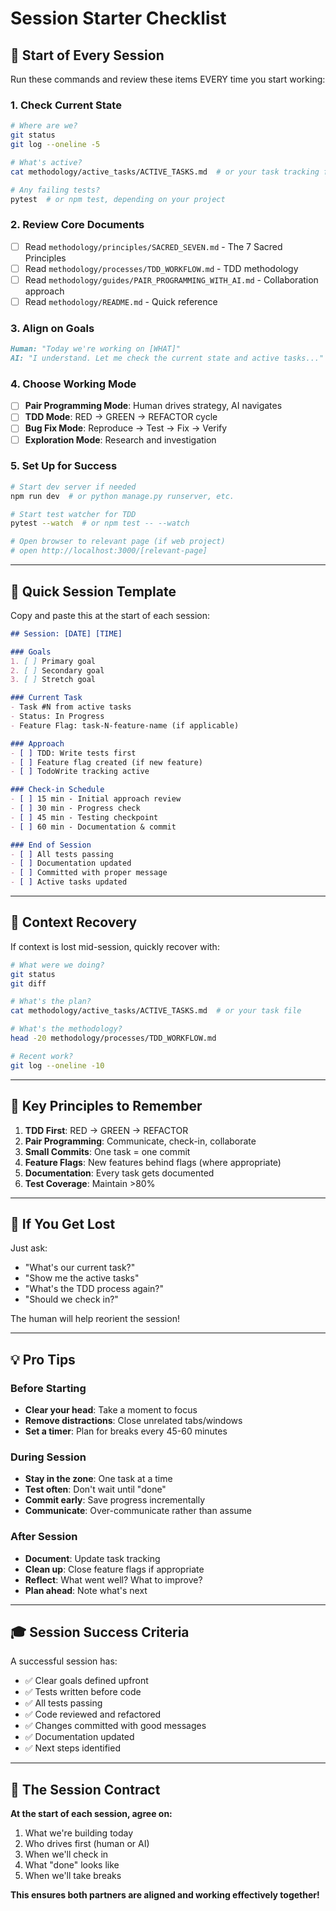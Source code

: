 # Session Starter Checklist

## 🚀 Start of Every Session

Run these commands and review these items EVERY time you start working:

### 1. Check Current State
```bash
# Where are we?
git status
git log --oneline -5

# What's active?
cat methodology/active_tasks/ACTIVE_TASKS.md  # or your task tracking file

# Any failing tests?
pytest  # or npm test, depending on your project
```

### 2. Review Core Documents
- [ ] Read `methodology/principles/SACRED_SEVEN.md` - The 7 Sacred Principles
- [ ] Read `methodology/processes/TDD_WORKFLOW.md` - TDD methodology
- [ ] Read `methodology/guides/PAIR_PROGRAMMING_WITH_AI.md` - Collaboration approach
- [ ] Read `methodology/README.md` - Quick reference

### 3. Align on Goals
```markdown
Human: "Today we're working on [WHAT]"
AI: "I understand. Let me check the current state and active tasks..."
```

### 4. Choose Working Mode
- [ ] **Pair Programming Mode**: Human drives strategy, AI navigates
- [ ] **TDD Mode**: RED → GREEN → REFACTOR cycle
- [ ] **Bug Fix Mode**: Reproduce → Test → Fix → Verify
- [ ] **Exploration Mode**: Research and investigation

### 5. Set Up for Success
```bash
# Start dev server if needed
npm run dev  # or python manage.py runserver, etc.

# Start test watcher for TDD
pytest --watch  # or npm test -- --watch

# Open browser to relevant page (if web project)
# open http://localhost:3000/[relevant-page]
```

---

## 📝 Quick Session Template

Copy and paste this at the start of each session:

```markdown
## Session: [DATE] [TIME]

### Goals
1. [ ] Primary goal
2. [ ] Secondary goal
3. [ ] Stretch goal

### Current Task
- Task #N from active tasks
- Status: In Progress
- Feature Flag: task-N-feature-name (if applicable)

### Approach
- [ ] TDD: Write tests first
- [ ] Feature flag created (if new feature)
- [ ] TodoWrite tracking active

### Check-in Schedule
- [ ] 15 min - Initial approach review
- [ ] 30 min - Progress check
- [ ] 45 min - Testing checkpoint
- [ ] 60 min - Documentation & commit

### End of Session
- [ ] All tests passing
- [ ] Documentation updated
- [ ] Committed with proper message
- [ ] Active tasks updated
```

---

## 🔄 Context Recovery

If context is lost mid-session, quickly recover with:

```bash
# What were we doing?
git status
git diff

# What's the plan?
cat methodology/active_tasks/ACTIVE_TASKS.md  # or your task file

# What's the methodology?
head -20 methodology/processes/TDD_WORKFLOW.md

# Recent work?
git log --oneline -10
```

---

## 🎯 Key Principles to Remember

1. **TDD First**: RED → GREEN → REFACTOR
2. **Pair Programming**: Communicate, check-in, collaborate
3. **Small Commits**: One task = one commit
4. **Feature Flags**: New features behind flags (where appropriate)
5. **Documentation**: Every task gets documented
6. **Test Coverage**: Maintain >80%

---

## 🚨 If You Get Lost

Just ask:
- "What's our current task?"
- "Show me the active tasks"
- "What's the TDD process again?"
- "Should we check in?"

The human will help reorient the session!

---

## 💡 Pro Tips

### Before Starting
- **Clear your head**: Take a moment to focus
- **Remove distractions**: Close unrelated tabs/windows
- **Set a timer**: Plan for breaks every 45-60 minutes

### During Session
- **Stay in the zone**: One task at a time
- **Test often**: Don't wait until "done"
- **Commit early**: Save progress incrementally
- **Communicate**: Over-communicate rather than assume

### After Session
- **Document**: Update task tracking
- **Clean up**: Close feature flags if appropriate
- **Reflect**: What went well? What to improve?
- **Plan ahead**: Note what's next

---

## 🎓 Session Success Criteria

A successful session has:
- ✅ Clear goals defined upfront
- ✅ Tests written before code
- ✅ All tests passing
- ✅ Code reviewed and refactored
- ✅ Changes committed with good messages
- ✅ Documentation updated
- ✅ Next steps identified

---

## 🤝 The Session Contract

**At the start of each session, agree on:**
1. What we're building today
2. Who drives first (human or AI)
3. When we'll check in
4. What "done" looks like
5. When we'll take breaks

**This ensures both partners are aligned and working effectively together!**

